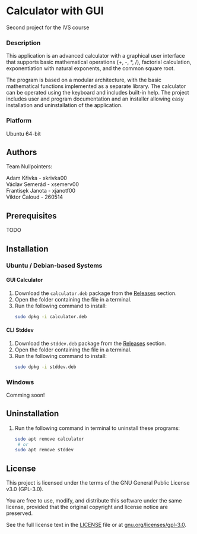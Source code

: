 # Calculator with GUI
Second project for the IVS course

### Description

This application is an advanced calculator with a graphical user interface that supports basic mathematical operations (+, -, *, /), factorial calculation, exponentiation with natural exponents, and the common square root.  

The program is based on a modular architecture, with the basic mathematical functions implemented as a separate library. The calculator can be operated using the keyboard and includes built-in help. The project includes user and program documentation and an installer allowing easy installation and uninstallation of the application.

### Platform

Ubuntu 64-bit

## Authors

Team Nullpointers:

Adam Křivka - xkrivka00  
Václav Semerád - xsemerv00  
Frantisek Janota - xjanotf00   
Viktor Čaloud - 260514  



## Prerequisites

TODO

## Installation

### Ubuntu / Debian-based Systems

#### GUI Calculator
1. Download the `calculator.deb` package from the [Releases](#) section.
2. Open the folder containing the file in a terminal.
3. Run the following command to install:
   ```bash 
   sudo dpkg -i calculator.deb
#### CLI Stddev
1. Download the `stddev.deb` package from the [Releases](#) section.
2. Open the folder containing the file in a terminal.
3. Run the following command to install:
   ```bash 
   sudo dpkg -i stddev.deb
### Windows
Comming soon!
## Uninstallation
1. Run the following command in terminal to uninstall these programs:
   ```bash 
   sudo apt remove calculator
    # or
   sudo apt remove stddev

## License
This project is licensed under the terms of the GNU General Public License v3.0 (GPL-3.0).

You are free to use, modify, and distribute this software under the same license,
provided that the original copyright and license
notice are preserved.

See the full license text in the [LICENSE](./LICENSE) file or at [gnu.org/licenses/gpl-3.0](https://www.gnu.org/licenses/gpl-3.0).
